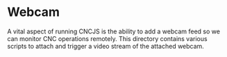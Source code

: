 # Webcam

A vital aspect of running CNCJS is the ability to add a webcam feed so we can monitor CNC operations remotely.
This directory contains various scripts to attach and trigger a video stream of the attached webcam.
